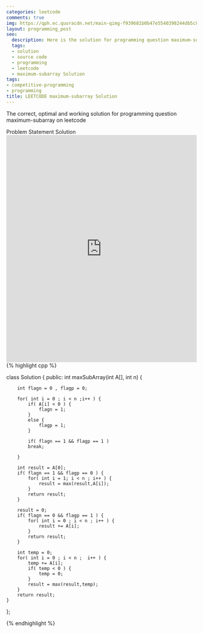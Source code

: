 ```yaml
---
categories: leetcode
comments: true
img: https://qph.ec.quoracdn.net/main-qimg-f939681b0b47e5540398244db5c8966f?convert_to_webp=true
layout: programming_post
seo:
  description: Here is the solution for programming question maximum-subarray on leetcode
  tags:
  - solution
  - source code
  - programming
  - leetcode
  - maximum-subarray Solution
tags:
- competitive-programming
- programming
title: LEETCODE maximum-subarray Solution
---
```

The correct, optimal and working solution for programming question maximum-subarray on leetcode

<div class="ui secondary pointing large menu">
  <a class="grey item" data-tab="problem-statement">
    Problem Statement
  </a>
  <a class="active item grey" data-tab="solution">
    Solution
  </a>
</div>
<div class="ui bottom attached tab" data-tab="problem-statement">
    <iframe src="https://leetcode.com/problems/maximum-subarray/" width="100%" height="600px" style="overflow: scroll; border: none;"></iframe>
</div>
<div class="ui bottom attached active tab" data-tab="solution">
{% highlight cpp %}

class Solution {
public:
    int maxSubArray(int A[], int n) {
        
        int flagn = 0 , flagp = 0;
        
        for( int i = 0 ; i < n ;i++ ) {
            if( A[i] < 0 ) {
                flagn = 1;
            }
            else {
                flagp = 1;
            }
            
            if( flagn == 1 && flagp == 1 )
            break;
            
        }
        
        int result = A[0];
        if( flagn == 1 && flagp == 0 ) {
            for( int i = 1; i < n ; i++ ) {
                result = max(result,A[i]);
            }
            return result;
        }
        
        result = 0;
        if( flagn == 0 && flagp == 1 ) {
            for( int i = 0 ; i < n ; i++ ) {
                result += A[i];
            }
            return result;
        }
        
        int temp = 0;
        for( int i = 0 ; i < n ;  i++ ) {
            temp += A[i];
            if( temp < 0 ) {
                temp = 0;
            }
            result = max(result,temp);
        }
        return result;
    }
};

{% endhighlight %}
</div>
